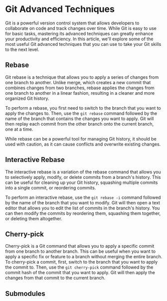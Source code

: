 # Git Advanced Techniques

Git is a powerful version control system that allows developers to collaborate on code and track changes over time. While Git is easy to use for basic tasks, mastering its advanced techniques can greatly enhance your productivity and efficiency. In this article, we'll explore some of the most useful Git advanced techniques that you can use to take your Git skills to the next level.

## Rebase

Git rebase is a technique that allows you to apply a series of changes from one branch to another. Unlike merge, which creates a new commit that combines changes from two branches, rebase applies the changes from one branch to another in a linear fashion, resulting in a cleaner and more organized Git history. 

To perform a rebase, you first need to switch to the branch that you want to apply the changes to. Then, use the `git rebase` command followed by the name of the branch that contains the changes you want to apply. Git will then replay each commit from the other branch onto the current branch, one at a time. 

While rebase can be a powerful tool for managing Git history, it should be used with caution, as it can cause conflicts and overwrite existing changes.

## Interactive Rebase
The interactive rebase is a variation of the rebase command that allows you to selectively apply, modify, or delete commits from a branch's history. This can be useful for cleaning up your Git history, squashing multiple commits into a single commit, or reordering commits.

To perform an interactive rebase, use the `git rebase -i` command followed by the name of the branch that you want to modify. Git will then open a text editor that allows you to edit the list of commits in the branch's history.  You can then modify the commits by reordering them, squashing them together, or deleting them altogether.

## Cherry-pick
Cherry-pick is a Git command that allows you to apply a specific commit from one branch to another branch. This can be useful when you want to apply a specific fix or feature to a branch without merging the entire branch.
To cherry-pick a commit, first, switch to the branch that you want to apply the commit to. Then, use the `git cherry-pick` command followed by the commit hash of the commit that you want to apply. Git will then apply the changes from that commit to the current branch.


## Submodules
